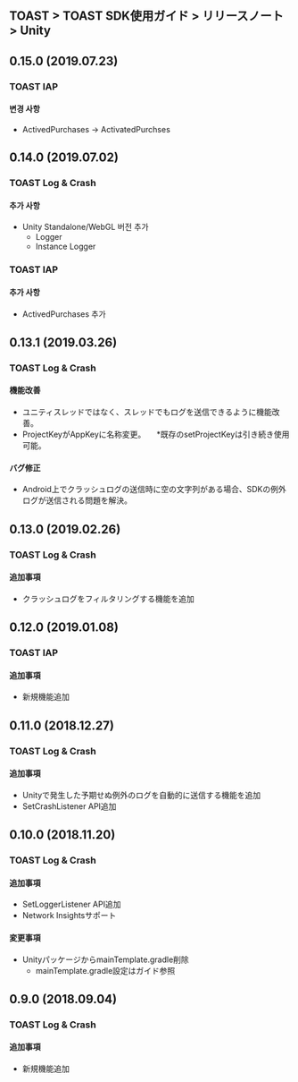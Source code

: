 ## TOAST > TOAST SDK使用ガイド > リリースノート > Unity

## 0.15.0 (2019.07.23)

### TOAST IAP

#### 변경 사항

* ActivedPurchases -> ActivatedPurchses
    
## 0.14.0 (2019.07.02)

### TOAST Log & Crash

#### 추가 사항

* Unity Standalone/WebGL 버전 추가
    * Logger
    * Instance Logger

### TOAST IAP

#### 추가 사항

* ActivedPurchases 추가

## 0.13.1 (2019.03.26)

### TOAST Log & Crash

#### 機能改善

* ユニティスレッドではなく、スレッドでもログを送信できるように機能改善。
* ProjectKeyがAppKeyに名称変更。
    *既存のsetProjectKeyは引き続き使用可能。

#### バグ修正

* Android上でクラッシュログの送信時に空の文字列がある場合、SDKの例外ログが送信される問題を解決。

## 0.13.0 (2019.02.26)

### TOAST Log & Crash

#### 追加事項

* クラッシュログをフィルタリングする機能を追加

## 0.12.0 (2019.01.08)

### TOAST IAP

#### 追加事項

* 新規機能追加

## 0.11.0 (2018.12.27)

### TOAST Log & Crash

#### 追加事項

* Unityで発生した予期せぬ例外のログを自動的に送信する機能を追加
* SetCrashListener API追加

## 0.10.0 (2018.11.20)

### TOAST Log & Crash

#### 追加事項

* SetLoggerListener API追加
* Network Insightsサポート

#### 変更事項

* UnityパッケージからmainTemplate.gradle削除
    * mainTemplate.gradle設定はガイド参照

## 0.9.0 (2018.09.04)

### TOAST Log & Crash

#### 追加事項

* 新規機能追加
